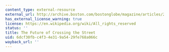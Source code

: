 ```yaml
---
content_type: external-resource
external_url: http://archive.boston.com/bostonglobe/magazine/articles/2008/08/10/the_future_of_crossing_the_street/?page=full
has_external_license_warning: true
license: https://en.wikipedia.org/wiki/All_rights_reserved
status: ''
title: The Future of Crossing the Street
uid: 6dcf30fb-c4f3-4e31-9a54-29fe768a066c
wayback_url: ''
---
```

